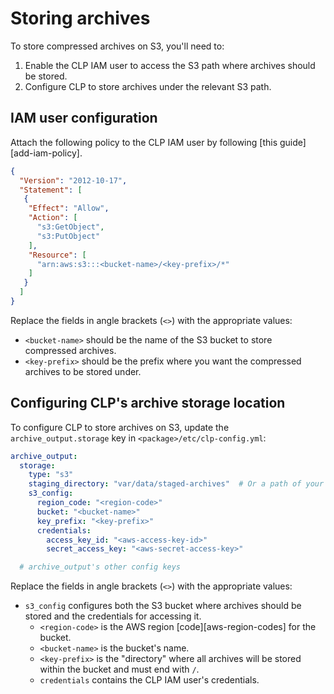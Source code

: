 # Storing archives

To store compressed archives on S3, you'll need to:

1. Enable the CLP IAM user to access the S3 path where archives should be stored.
2. Configure CLP to store archives under the relevant S3 path.

## IAM user configuration

Attach the following policy to the CLP IAM user by following [this guide][add-iam-policy].

```json
{
  "Version": "2012-10-17",
  "Statement": [
   {
    "Effect": "Allow",
    "Action": [
      "s3:GetObject",
      "s3:PutObject"
    ],
    "Resource": [
      "arn:aws:s3:::<bucket-name>/<key-prefix>/*"
    ]
   }
  ]
}
```

Replace the fields in angle brackets (`<>`) with the appropriate values:

* `<bucket-name>` should be the name of the S3 bucket to store compressed archives.
* `<key-prefix>` should be the prefix where you want the compressed archives to be stored under.

## Configuring CLP's archive storage location

To configure CLP to store archives on S3, update the `archive_output.storage` key in
`<package>/etc/clp-config.yml`:

```yaml
archive_output:
  storage:
    type: "s3"
    staging_directory: "var/data/staged-archives"  # Or a path of your choosing
    s3_config:
      region_code: "<region-code>"
      bucket: "<bucket-name>"
      key_prefix: "<key-prefix>"
      credentials:
        access_key_id: "<aws-access-key-id>"
        secret_access_key: "<aws-secret-access-key>"

  # archive_output's other config keys
```

Replace the fields in angle brackets (`<>`) with the appropriate values:

* `s3_config` configures both the S3 bucket where archives should be stored and the credentials
  for accessing it.
  * `<region-code>` is the AWS region [code][aws-region-codes] for the bucket.
  * `<bucket-name>` is the bucket's name.
  * `<key-prefix>` is the "directory" where all archives will be stored within the bucket and
    must end with `/`.
  * `credentials` contains the CLP IAM user's credentials.
